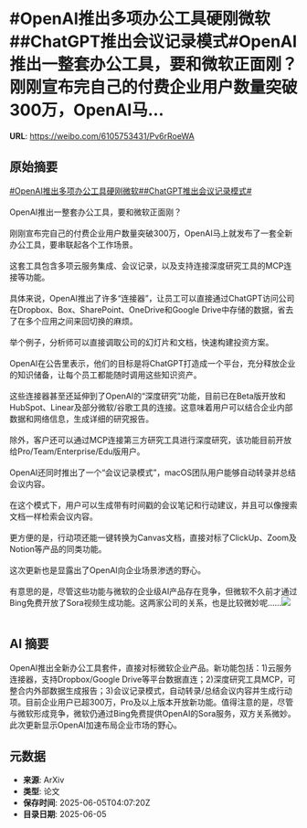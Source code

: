 # #OpenAI推出多项办公工具硬刚微软##ChatGPT推出会议记录模式#OpenAI推出一整套办公工具，要和微软正面刚？刚刚宣布完自己的付费企业用户数量突破300万，OpenAI马...

**URL**: https://weibo.com/6105753431/Pv6rRoeWA

## 原始摘要

<a href="https://m.weibo.cn/search?containerid=231522type%3D1%26t%3D10%26q%3D%23OpenAI%E6%8E%A8%E5%87%BA%E5%A4%9A%E9%A1%B9%E5%8A%9E%E5%85%AC%E5%B7%A5%E5%85%B7%E7%A1%AC%E5%88%9A%E5%BE%AE%E8%BD%AF%23&amp;extparam=%23OpenAI%E6%8E%A8%E5%87%BA%E5%A4%9A%E9%A1%B9%E5%8A%9E%E5%85%AC%E5%B7%A5%E5%85%B7%E7%A1%AC%E5%88%9A%E5%BE%AE%E8%BD%AF%23" data-hide=""><span class="surl-text">#OpenAI推出多项办公工具硬刚微软#</span></a><a href="https://m.weibo.cn/search?containerid=231522type%3D1%26t%3D10%26q%3D%23ChatGPT%E6%8E%A8%E5%87%BA%E4%BC%9A%E8%AE%AE%E8%AE%B0%E5%BD%95%E6%A8%A1%E5%BC%8F%23&amp;extparam=%23ChatGPT%E6%8E%A8%E5%87%BA%E4%BC%9A%E8%AE%AE%E8%AE%B0%E5%BD%95%E6%A8%A1%E5%BC%8F%23" data-hide=""><span class="surl-text">#ChatGPT推出会议记录模式#</span></a><br><br>OpenAI推出一整套办公工具，要和微软正面刚？<br><br>刚刚宣布完自己的付费企业用户数量突破300万，OpenAI马上就发布了一套全新办公工具，要串联起各个工作场景。<br><br>这套工具包含多项云服务集成、会议记录，以及支持连接深度研究工具的MCP连接等功能。<br><br>具体来说，OpenAI推出了许多“连接器”，让员工可以直接通过ChatGPT访问公司在Dropbox、Box、SharePoint、OneDrive和Google Drive中存储的数据，省去了在多个应用之间来回切换的麻烦。<br><br>举个例子，分析师可以直接调取公司的幻灯片和文档，快速构建投资方案。<br><br>OpenAI在公告里表示，他们的目标是将ChatGPT打造成一个平台，充分释放企业的知识储备，让每个员工都能随时调用这些知识资产。<br><br>这些连接器甚至还延伸到了OpenAI的“深度研究”功能，目前已在Beta版开放和HubSpot、Linear及部分微软/谷歌工具的连接。这意味着用户可以结合企业内部数据和网络信息，生成详细的研究报告。<br><br>除外，客户还可以通过MCP连接第三方研究工具进行深度研究，该功能目前开放给Pro/Team/Enterprise/Edu版用户。<br><br>OpenAI还同时推出了一个“会议记录模式”，macOS团队用户能够自动转录并总结会议内容。<br><br>在这个模式下，用户可以生成带有时间戳的会议笔记和行动建议，并且可以像搜索文档一样检索会议内容。<br><br>更方便的是，行动项还能一键转换为Canvas文档，直接对标了ClickUp、Zoom及Notion等产品的同类功能。<br><br>这次更新也是显露出了OpenAI向企业场景渗透的野心。<br><br>有意思的是，尽管这些功能与微软的企业级AI产品存在竞争，但微软不久前才通过Bing免费开放了Sora视频生成功能。这两家公司的关系，也是比较微妙呢……<img style="" src="https://tvax1.sinaimg.cn/large/006Fd7o3gy1i249orfg58j30t60jwwj6.jpg" referrerpolicy="no-referrer"><br><br>

## AI 摘要

OpenAI推出全新办公工具套件，直接对标微软企业产品。新功能包括：1)云服务连接器，支持Dropbox/Google Drive等平台数据直连；2)深度研究工具MCP，可整合内外部数据生成报告；3)会议记录模式，自动转录/总结会议内容并生成行动项。目前企业用户已超300万，Pro及以上版本开放新功能。值得注意的是，尽管与微软形成竞争，微软仍通过Bing免费提供OpenAI的Sora服务，双方关系微妙。此次更新显示OpenAI加速布局企业市场的野心。

## 元数据

- **来源**: ArXiv
- **类型**: 论文
- **保存时间**: 2025-06-05T04:07:20Z
- **目录日期**: 2025-06-05
